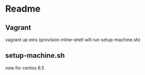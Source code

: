 # Readme

## Vagrant

vagrant up eins (provision inline-shell will run setup-machine.sh)


## setup-machine.sh

now for centos 6.5
